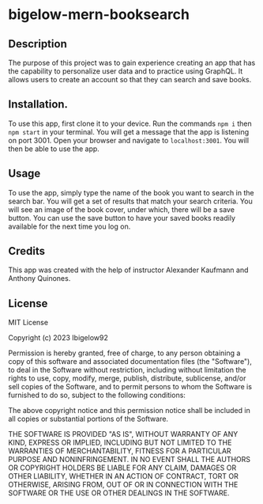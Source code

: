 # bigelow-mern-booksearch

## Description

The purpose of this project was to gain experience creating an app that has the capability to personalize user data and to practice using GraphQL. It allows users to create an account so that they can search and save books. 

## Installation. 

To use this app, first clone it to your device. Run the commands `npm i` then `npm start` in your terminal. You will get a message that the app is listening on port 3001. Open your browser and navigate to `localhost:3001`. You will then be able to use the app. 

## Usage

To use the app, simply type the name of the book you want to search in the search bar. You will get a set of results that match your search criteria. You will see an image of the book cover, under which, there will be a save button. You can use the save button to have your saved books readily available for the next time you log on. 

## Credits

This app was created with the help of instructor Alexander Kaufmann and Anthony Quinones. 

## License 

MIT License

Copyright (c) 2023 Ibigelow92

Permission is hereby granted, free of charge, to any person obtaining a copy
of this software and associated documentation files (the "Software"), to deal
in the Software without restriction, including without limitation the rights
to use, copy, modify, merge, publish, distribute, sublicense, and/or sell
copies of the Software, and to permit persons to whom the Software is
furnished to do so, subject to the following conditions:

The above copyright notice and this permission notice shall be included in all
copies or substantial portions of the Software.

THE SOFTWARE IS PROVIDED "AS IS", WITHOUT WARRANTY OF ANY KIND, EXPRESS OR
IMPLIED, INCLUDING BUT NOT LIMITED TO THE WARRANTIES OF MERCHANTABILITY,
FITNESS FOR A PARTICULAR PURPOSE AND NONINFRINGEMENT. IN NO EVENT SHALL THE
AUTHORS OR COPYRIGHT HOLDERS BE LIABLE FOR ANY CLAIM, DAMAGES OR OTHER
LIABILITY, WHETHER IN AN ACTION OF CONTRACT, TORT OR OTHERWISE, ARISING FROM,
OUT OF OR IN CONNECTION WITH THE SOFTWARE OR THE USE OR OTHER DEALINGS IN THE
SOFTWARE.


